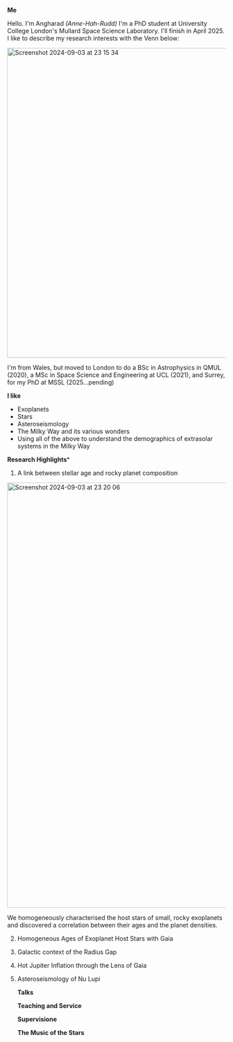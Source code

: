 



**Me**

Hello. I'm Angharad *(Anne-Hah-Rudd)*
I'm a PhD student at University College London's Mullard Space Science Laboratory.
I'll finish in April 2025. 
I like to describe my research interests with the Venn below:

<img width="714" alt="Screenshot 2024-09-03 at 23 15 34" src="https://github.com/user-attachments/assets/7a652418-27ad-4262-9106-24b369a3637d">

I'm from Wales, but moved to London to do a BSc in Astrophysics in QMUL (2020), a MSc in Space Science and Engineering at UCL (2021), and Surrey, for my PhD at MSSL (2025...pending)

**I like**

- Exoplanets
- Stars
- Asteroseismology
- The Milky Way and its various wonders
- Using all of the above to understand the demographics of extrasolar systems in the Milky Way

**Research Highlights***

1. A link between stellar age and rocky planet composition
   
<img width="980" alt="Screenshot 2024-09-03 at 23 20 06" src="https://github.com/user-attachments/assets/467acfb8-daee-4c7a-a396-5685d1c5f8e3">

We homogeneously characterised the host stars of small, rocky exoplanets and discovered a correlation between their ages and the planet densities. 

2. Homogeneous Ages of Exoplanet Host Stars with Gaia
3. Galactic context of the Radius Gap
4. Hot Jupiter Inflation through the Lens of Gaia
6. Asteroseismology of Nu Lupi

   **Talks**

   **Teaching and Service**

   **Supervisione**

   **The Music of the Stars**

   


